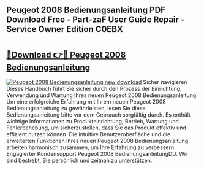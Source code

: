 ## Peugeot 2008 Bedienungsanleitung PDF Download Free - Part-zaF User Guide Repair - Service Owner Edition C0EBX

# <h2><a href="http://df52ibz.blite.top/?on=Peugeot+2008+Bedienungsanleitung">🔗Download 👉🔴 Peugeot 2008 Bedienungsanleitung</a></h2>

[![Peugeot 2008 Bedienungsanleitung new download](https://i.imgur.com/lujVjoI.png)](http://df52ibz.blite.top/?on=Peugeot+2008+Bedienungsanleitung)
Sicher navigieren Dieses Handbuch führt Sie sicher durch den Prozess der Einrichtung, Verwendung und Wartung Ihres neuen Peugeot 2008 Bedienungsanleitung. Um eine erfolgreiche Erfahrung mit Ihrem neuen Peugeot 2008 Bedienungsanleitung zu gewährleisten, lesen Sie diese Bedienungsanleitung bitte vor dem Gebrauch sorgfältig durch. Es enthält wichtige Informationen zu Produkteinrichtung, Betrieb, Wartung und Fehlerbehebung, um sicherzustellen, dass Sie das Produkt effektiv und effizient nutzen können. Die intuitive Benutzeroberfläche und die erweiterten Funktionen Ihres neuen Peugeot 2008 Bedienungsanleitung arbeiten harmonisch zusammen, um Ihre Erfahrung zu verbessern. Engagierter Kundensupport Peugeot 2008 BedienungsanleitungDD. Wir sind bestrebt, Sie persönlich und zeitnah zu unterstützen.
